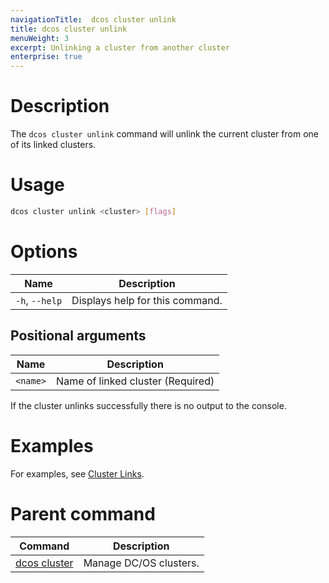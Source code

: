 ```yaml
---
navigationTitle:  dcos cluster unlink
title: dcos cluster unlink
menuWeight: 3
excerpt: Unlinking a cluster from another cluster
enterprise: true
---
```


# Description
The `dcos cluster unlink` command will unlink the current cluster from one of its linked clusters.

# Usage

```bash
dcos cluster unlink <cluster> [flags]
```
# Options

| Name | Description |
|---------|-------------|
| `-h`, `--help`     |  Displays help for this command. |


## Positional arguments

| Name |  Description |
|---------|-------------|
| `<name>`   | Name of linked cluster (Required) |

If the cluster unlinks successfully there is no output to the console.


# Examples
For examples, see [Cluster Links](/mesosphere/dcos/2.1/administering-clusters/multiple-clusters/cluster-links/).

# Parent command

| Command | Description |
|---------|-------------|
| [dcos cluster](/mesosphere/dcos/2.1/cli/command-reference/dcos-cluster/) | Manage DC/OS clusters. |
